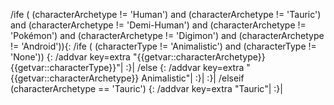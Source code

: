 /ife ( (characterArchetype != 'Human') and (characterArchetype != 'Tauric') and (characterArchetype != 'Demi-Human') and (characterArchetype != 'Pokémon') and (characterArchetype != 'Digimon') and (characterArchetype != 'Android')){:
	/ife ( (characterType != 'Animalistic') and (characterType != 'None')) {:
		/addvar key=extra "{{getvar::characterArchetype}} {{getvar::characterType}}"|
	:}|
	/else {:
		/addvar key=extra "{{getvar::characterArchetype}} Animalistic"|
	:}|
:}|
/elseif (characterArchetype == 'Tauric') {:
	/addvar key=extra "Tauric"|
:}|